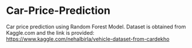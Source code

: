 # Car-Price-Prediction
Car price prediction using Random Forest Model. Dataset is obtained from Kaggle.com and the link is provided: https://www.kaggle.com/nehalbirla/vehicle-dataset-from-cardekho
